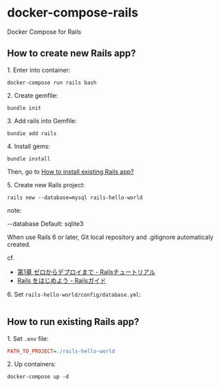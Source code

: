 # docker-compose-rails

Docker Compose for Rails

<!-- markdownlint-disable no-trailing-punctuation -->
## How to create new Rails app?
<!-- markdownlint-enable no-trailing-punctuation -->

1\.
Enter into container:

```console
docker-compose run rails bash
```

2\.
Create gemfile:

```console
bundle init
```

3\.
Add rails into Gemfile:

```console
bundie add rails
```

4\.
Install gems:

```console
bundle install
```

Then, go to [How to install existing Rails app?](how-to-install-existing-rails-app)

5\.
Create new Rails project:

```console
rails new --database=mysql rails-hello-world
```

note:

--database Default: sqlite3

When use Rails 6 or later,
Git local repository and .gitignore automaticaly created.

cf.
- [第1章 ゼロからデプロイまで - Railsチュートリアル](https://railstutorial.jp/chapters/beginning?version=6.0#sec-the_hello_application)
- [Rails をはじめよう - Railsガイド](https://railsguides.jp/getting_started.html#%E3%83%96%E3%83%AD%E3%82%B0%E3%82%A2%E3%83%97%E3%83%AA%E3%82%B1%E3%83%BC%E3%82%B7%E3%83%A7%E3%83%B3%E3%82%92%E4%BD%9C%E6%88%90%E3%81%99%E3%82%8B)

6\.
Set `rails-hello-world/config/database.yml`:

```yaml

```

<!-- markdownlint-disable no-trailing-punctuation -->
## How to run existing Rails app?
<!-- markdownlint-enable no-trailing-punctuation -->

1\.
Set `.env` file:

```ini
PATH_TO_PROJECT=./rails-hello-world
```

2\.
Up containers:

```console
docker-compose up -d
```
